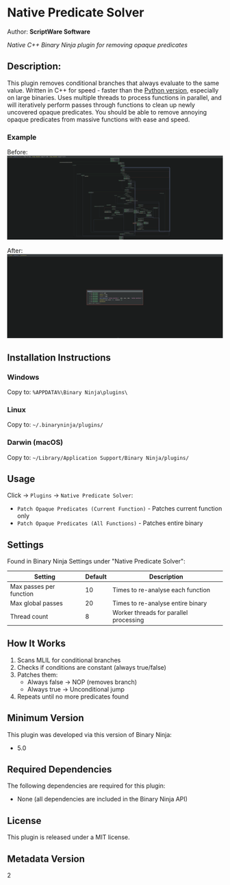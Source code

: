 # Native Predicate Solver
Author: **ScriptWare Software**

_Native C++ Binary Ninja plugin for removing opaque predicates_

## Description:

This plugin removes conditional branches that always evaluate to the same value. Written in C++ for speed - faster than the [Python version](https://github.com/Vector35/OpaquePredicatePatcher/), especially on large binaries. Uses multiple threads to process functions in parallel, and will iteratively perform passes through functions to clean up newly uncovered opaque predicates. You should be able to remove annoying opaque predicates from massive functions with ease and speed.

### Example

Before:
![Before example](img/before.png)

After:
![After example](img/after.png)

## Installation Instructions

### Windows

Copy to: `%APPDATA%\Binary Ninja\plugins\`

### Linux

Copy to: `~/.binaryninja/plugins/`

### Darwin (macOS)

Copy to: `~/Library/Application Support/Binary Ninja/plugins/`

## Usage

Click → `Plugins` → `Native Predicate Solver`:
- `Patch Opaque Predicates (Current Function)` - Patches current function only
- `Patch Opaque Predicates (All Functions)` - Patches entire binary

## Settings

Found in Binary Ninja Settings under "Native Predicate Solver":

| Setting | Default | Description |
|---------|---------|-------------|
| Max passes per function | 10 | Times to re-analyse each function |
| Max global passes | 20 | Times to re-analyse entire binary |
| Thread count | 8 | Worker threads for parallel processing |

## How It Works

1. Scans MLIL for conditional branches
2. Checks if conditions are constant (always true/false)
3. Patches them:
   - Always false → NOP (removes branch)
   - Always true → Unconditional jump
4. Repeats until no more predicates found

## Minimum Version

This plugin was developed via this version of Binary Ninja:

* 5.0

## Required Dependencies

The following dependencies are required for this plugin:

* None (all dependencies are included in the Binary Ninja API)

## License

This plugin is released under a MIT license.

## Metadata Version

2
